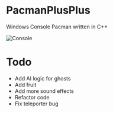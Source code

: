 # PacmanPlusPlus
Windows Console Pacman written in C++

![Console](http://i.imgur.com/lIxMSZV.png)

# Todo
* Add AI logic for ghosts
* Add fruit
* Add more sound effects
* Refactor code
* Fix teleporter bug
